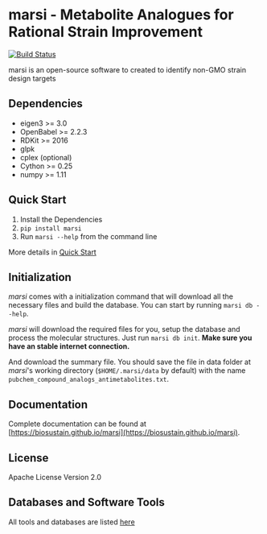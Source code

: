 marsi - Metabolite Analogues for Rational Strain Improvement
============================================================

[![Build Status](https://travis-ci.org/biosustain/marsi.svg?branch=master)](https://travis-ci.org/biosustain/marsi)

marsi is an open-source software to created to identify non-GMO strain design
targets 

Dependencies
------------
* eigen3 >= 3.0
* OpenBabel >= 2.2.3
* RDKit >= 2016
* glpk
* cplex (optional)
* Cython >= 0.25
* numpy >= 1.11


Quick Start
-----------

1. Install the Dependencies
2. `pip install marsi` 
3. Run `marsi --help` from the command line

More details in [Quick Start](QUICK_START.md)

Initialization
--------------

*marsi* comes with a initialization command that will download all the necessary files
and build the database. You can start by running `marsi db --help`.

*marsi* will download the required files for you, setup the database and process the molecular structures. Just run `marsi db init`. **Make sure you have an stable internet 
connection.** 
 
And download the summary file. You should save the file in data folder at *marsi*'s working 
directory (`$HOME/.marsi/data` by default) with the name `pubchem_compound_analogs_antimetabolites.txt`.


Documentation
-------------

Complete documentation can be found at [https://biosustain.github.io/marsi](https://biosustain.github.io/marsi).


License
-------
Apache License Version 2.0


Databases and Software Tools
----------------------------

All tools and databases are listed [here](CITATIONS.md)
